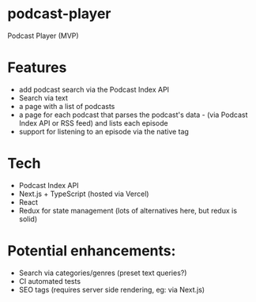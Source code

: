 # podcast-player
Podcast Player (MVP)

# Features
- add podcast search via the Podcast Index API
- Search via text
- a page with a list of podcasts
- a page for each podcast that parses the podcast's data - (via Podcast Index API or RSS feed) and lists each episode
- support for listening to an episode via the native tag

# Tech
- Podcast Index API
- Next.js + TypeScript (hosted via Vercel)
- React
- Redux for state management (lots of alternatives here, but redux is solid)

# Potential enhancements:
- Search via categories/genres (preset text queries?)
- CI automated tests
- SEO tags (requires server side rendering, eg: via Next.js)
